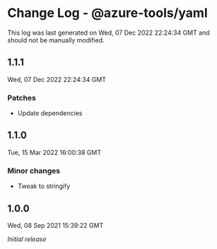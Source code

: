 # Change Log - @azure-tools/yaml

This log was last generated on Wed, 07 Dec 2022 22:24:34 GMT and should not be manually modified.

## 1.1.1
Wed, 07 Dec 2022 22:24:34 GMT

### Patches

- Update dependencies

## 1.1.0
Tue, 15 Mar 2022 16:00:38 GMT

### Minor changes

- Tweak to stringify

## 1.0.0
Wed, 08 Sep 2021 15:39:22 GMT

_Initial release_

